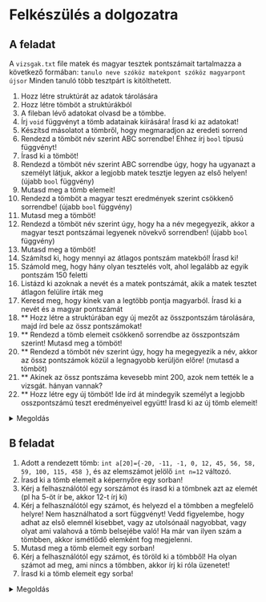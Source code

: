 # Felkészülés a dolgozatra

## A feladat
A `vizsgak.txt` file matek és magyar tesztek pontszámait tartalmazza a következő formában: `tanulo neve szóköz matekpont szóköz magyarpont újsor`
Minden tanuló több tesztpárt is kitölthetett. 
1. Hozz létre struktúrát az adatok tárolására
2. Hozz létre tömböt a struktúrákból
3. A fileban lévő adatokat olvasd be a tömbbe.
4. Írj `void` függvényt a tömb adatainak kiírására! Írasd ki az adatokat! 
5. Készítsd másolatot  a tömbről, hogy megmaradjon az eredeti sorrend
6. Rendezd a tömböt név szerint ABC sorrendbe! Ehhez írj `bool` típusú függvényt!
7. Írasd ki a tömböt!
8. Rendezd a tömböt név szerint ABC sorrendbe úgy, hogy ha ugyanazt a személyt látjuk, akkor a legjobb matek tesztje legyen az első helyen! (újabb `bool` függvény)
9. Mutasd meg a tömb elemeit! 
10. Rendezd a tömböt a magyar teszt eredmények szerint csökkenő sorrendbe! (újabb `bool` függvény)
11. Mutasd meg a tömböt!
12. Rendezd  a tömböt név szerint úgy, hogy ha a név megegyezik, akkor a magyar teszt pontszámai legyenek növekvő sorrendben! (újabb `bool` függvény)
13. Mutasd meg a tömböt!
14. Számítsd ki, hogy mennyi az átlagos pontszám matekból! Írasd ki!
15. Számold meg, hogy hány olyan tesztelés volt, ahol legalább az egyik pontszám 150 feletti
16. Listázd ki azoknak a nevét és a matek pontszámát, akik a matek tesztet átlagon felülire írták meg
17. Keresd meg, hogy kinek van a legtöbb pontja magyarból. Írasd ki a nevét és a magyar pontszámát
18. ** Hozz létre a struktúrában egy új mezőt az összpontszám tárolására, majd írd bele az össz pontszámokat!
19. ** Rendezd a tömb elemeit csökkenő sorrendbe az összpontszám szerint! Mutasd meg a tömböt!
20. ** Rendezd a tömböt név szerint úgy, hogy ha megegyezik a név, akkor az össz pontszámok közül a legnagyobb kerüljön előre! (mutasd a tömböt)
21. ** Akinek az össz pontszáma kevesebb mint 200, azok nem tették le a vizsgát. hányan vannak? 
22. ** Hozz létre egy új tömböt! Ide írd át mindegyik személyt a legjobb osszpontszámú teszt eredményeivel együtt! Írasd ki az új tömb elemeit!  

<details> <summary> Megoldás </summary> 

```cpp
#include <stdio.h>
#include <iostream>
#include <algorithm>
#include <fstream>

using namespace std;

typedef struct {
    string nev;
    int matek;
    int magyar;
    //18. feladat
    int osszPont;
} Tanulo;

void kiir(Tanulo *tanulok) {
    cout << "  Név\tMatek\tMagyar" << endl;
    for (int i = 0; i < 12; i++) {
        cout << "  " << tanulok[i].nev << "\t" << tanulok[i].matek << "\t" << tanulok[i].magyar << endl;
    }
    cout << "----------------------" << endl;

}

bool ABC(Tanulo a, Tanulo b) {
    return a.nev < b.nev;
}

bool ABCMatek(Tanulo a, Tanulo b) {
    if(a.nev == b.nev) {
        return a.matek > b.matek;
    }
    return a.nev < b.nev;
}

bool magyarCsokkeno(Tanulo a, Tanulo b) {
    return a.magyar > b.magyar;
}

bool ABCMagyar(Tanulo a, Tanulo b) {
    if(a.nev == b.nev) {
        return a.magyar < b.magyar;
    }
    return a.nev < b.nev;
}

bool osszPontCsokkeno(Tanulo a, Tanulo b) {
    return a.osszPont > b.osszPont;
}

bool ABCOsszPontLegnagyobb(Tanulo a, Tanulo b) {
    if(a.nev == b.nev) {
        return a.osszPont > b.osszPont;
    }
    return a.nev < b.nev;
}



int main() {
    ifstream f("vizsgak.txt");
    //tanulo neve szóköz matekpont szóköz magyarpont újsor

    Tanulo tanulok[12];
    Tanulo olvaso;
    for (int i = 0; i < 12; i++) {
        f >> olvaso.nev >> olvaso.matek >> olvaso.magyar;
        tanulok[i] = olvaso;
    }

    kiir(tanulok);

    Tanulo tanulokMasol[12];
    for (int i = 0; i < 12; i++) {
        tanulokMasol[i] = tanulok[i];
    }

    sort(tanulokMasol, tanulokMasol + 12, ABC);
    cout << "ABC rendezés után:" << endl;
    kiir(tanulokMasol);

    sort(tanulokMasol, tanulokMasol + 12, ABCMatek);
    cout << "ABC, matek szerint rendezés után:" << endl;
    kiir(tanulokMasol);

    sort(tanulokMasol, tanulokMasol + 12, magyarCsokkeno);
    cout << "Magyar szerint csokkeno rendezes utan:" << endl;
    kiir(tanulokMasol);

    sort(tanulokMasol, tanulokMasol + 12, ABCMagyar);
    cout << "ABC, magyar szerint rendezés után:" << endl;
    kiir(tanulokMasol);

    int ossz = 0;
    for (int i = 0; i < 12; i++) {
        ossz += tanulok[i].matek;
    }
    double atlag = (double)ossz / 12;
    cout << "Átlag matek: " << atlag << endl;

    int nagy150 = 0;
    for (int i = 0; i < 12; i++) {
        if(tanulok[i].magyar > 150 || tanulok[i].matek > 150) {
            nagy150++;
        }
    }
    cout << "150 feletti matek vagy magyar: " << nagy150 << endl;

    cout << "Atlagon feluli matek: \n";
    for(int i = 0; i < 12; i++) {
        if(tanulok[i].matek > atlag) {
            cout << tanulok[i].nev << "\t" << tanulok[i].matek << endl; 
        }
    }

    int legjobbMagyar = tanulok[0].magyar;
    int legMagyInd = 0;
    for(int i = 1; i < 12; i++) {
        if(tanulok[i].magyar > legjobbMagyar) {
            legjobbMagyar = tanulok[i].magyar;
            legMagyInd = i;
        }
    }

    cout << "Legjobb magyar: " << tanulok[legMagyInd].nev << "\t" << tanulok[legMagyInd].magyar << endl;

    for(int i = 0; i < 12; i++) {
        tanulok[i].osszPont = tanulok[i].matek + tanulok[i].magyar;
    }

    sort(tanulok, tanulok + 12, osszPontCsokkeno);
    cout << "Összpont szerint rendezve:" << endl;
    kiir(tanulok);

    sort(tanulok, tanulok + 12, ABCOsszPontLegnagyobb);
    cout << "ABC, összpont szerint rendezve:" << endl;
    kiir(tanulok);

    int nemTettekLe = 0;
    for(int i = 0; i < 12; i++) {
        if(tanulok[i].osszPont < 200) {
            nemTettekLe++;
        }
    }
    cout << "Ennyien nem tettek le: " << nemTettekLe << endl;

    return 0;

}

```

</details>

## B feladat

1. Adott a rendezett tömb: `int a[20]={-20, -11, -1, 0, 12, 45, 56, 58, 59, 100, 115, 458 }`, és az elemszámot jelölő `int n=12` változó.
2. Írasd ki a tömb elemeit a képernyőre egy sorban!
3. Kérj a felhasználótól egy sorszámot és írasd ki a tömbnek azt az elemét (pl ha 5-öt ír be, akkor 12-t írj ki)
4. Kérj a felhasználótól egy számot, és helyezd el a tömbben a megfelelő helyre! Nem használhatod a sort függvényt! Vedd figyelembe, hogy adhat az első elemnél kisebbet, vagy az utolsónaál nagyobbat, vagy olyat ami valahová a tömb belsejébe való! Ha már van ilyen szám a tömbben, akkor ismétlődő elemként fog megjelenni. 
5. Mutasd meg a tömb elemeit egy sorban! 
6. Kérj a felhasználótól egy számot, és töröld ki a tömbből! Ha olyan számot ad meg, ami nincs a tömbben, akkor írj ki róla üzenetet! 
7. Írasd ki a tömb elemeit egy sorba!

<details> <summary> Megoldás </summary> 

```cpp
#include <stdio.h>
#include <iostream>
#include <algorithm>

using namespace std;

void kiir(int *a, int n) {
    for (int i = 0; i < n; i++) {
        cout << a[i] << " ";
    }
    cout << endl;
}

int main() {
    int a[20] = {-20, -11, -1, 0, 12, 45, 56, 58, 59, 100, 115, 458};
    int n = 12;

    kiir(a, n);
    
    int sorszam = 0;
    cout << "Hanyadik szam: ";
    cin >> sorszam;
    cout << "A(z) " << sorszam << ". szam: " << a[sorszam - 1] << endl;

    int beszur = 0;
    cout << "Melyik szamot szurjam be: ";
    cin >> beszur;

    if(n + 1 > 20) {
        cout << "Nincs eleg hely a tombben!" << endl;
    } else {
        int ind = 0;
        while (ind < n && a[ind] < beszur) {
            ind++;
        }
        for (int i = n; i > ind; i--) {
            a[i] = a[i - 1];
        }
        a[ind] = beszur;
        n++;
    }

    kiir(a, n);

    int torol = 0;
    cout << "Melyik szamot toroljem: ";
    cin >> torol;

    int ind = 0;
    while (ind < n && a[ind] < torol) {
        ind++;
    }
    if(ind == n) {
        cout << "Nincs ilyen szam a tombben!" << endl;
    } else {
        for (int i = ind; i < n - 1; i++) {
            a[i] = a[i + 1];
        }
        n--;
    }

    kiir(a, n);

}
```

</details>